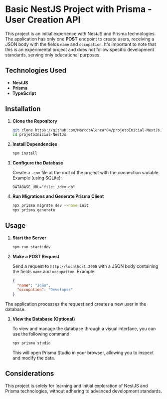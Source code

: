 # Basic NestJS Project with Prisma - User Creation API

This project is an initial experience with NestJS and Prisma technologies. The application has only one **POST** endpoint to create users, receiving a JSON body with the fields `name` and `occupation`. It's important to note that this is an experimental project and does not follow specific development standards, serving only educational purposes.

## Technologies Used

- **NestJS**  
- **Prisma**  
- **TypeScript**

## Installation

1. **Clone the Repository**

   ```bash
   git clone https://github.com/MarcosAlencar04/projetoInicial-NestJs.git
   cd projetoInicial-NestJs
   ```

2. **Install Dependencies**

   ```bash
   npm install
   ```

3. **Configure the Database**

   Create a `.env` file at the root of the project with the connection variable. Example (using SQLite):

   ```env
   DATABASE_URL="file:./dev.db"
   ```

4. **Run Migrations and Generate Prisma Client**

   ```bash
   npx prisma migrate dev --name init
   npx prisma generate
   ```

## Usage

1. **Start the Server**

   ```bash
   npm run start:dev
   ```

2. **Make a POST Request**

   Send a request to `http://localhost:3000` with a JSON body containing the fields `name` and `occupation`. Example:

   ```json
   {
     "name": "João",
     "occupation": "Developer"
   }
   ```

The application processes the request and creates a new user in the database.

3. **View the Database (Optional)**

   To view and manage the database through a visual interface, you can use the following command:

   ```bash
   npx prisma studio
   ```

   This will open Prisma Studio in your browser, allowing you to inspect and modify the data.

## Considerations

This project is solely for learning and initial exploration of NestJS and Prisma technologies, without adhering to advanced development standards.
